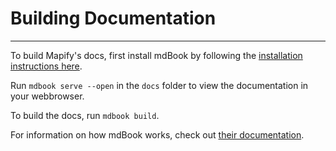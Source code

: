 # Building Documentation

---

To build Mapify's docs, first install mdBook by following the [installation instructions here](https://rust-lang.github.io/mdBook/guide/installation.html).

Run `mdbook serve --open` in the `docs` folder to view the documentation in your webbrowser.

To build the docs, run `mdbook build`.

For information on how mdBook works, check out [their documentation](https://rust-lang.github.io/mdBook/index.html).
